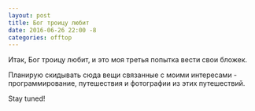 ```yaml
---
layout: post
title: Бог троицу любит
date: 2016-06-26 22:00 -8
categories: offtop
---
```

Итак, Бог троицу любит, и это моя третья попытка вести свои бложек. 

Планирую скидывать сюда вещи связанные с моими интересами - программирование, путешествия и фотографии из этих путешествий. 

Stay tuned!